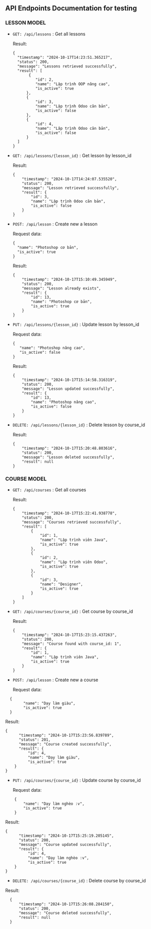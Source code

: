 ## API Endpoints Documentation  for testing 

### LESSON MODEL
* `GET: /api/lessons` : Get all lessons
  
  Result:
  ```
  {
    "timestamp": "2024-10-17T14:23:51.365217",
    "status": 200,
    "message": "Lessons retrieved successfully",
    "result": [
         {
            "id": 2,
            "name": "Lập trình OOP nâng cao",
            "is_active": true
        },
        {
            "id": 3,
            "name": "Lập trình Odoo căn bản",
            "is_active": false
        },
        {
            "id": 4,
            "name": "Lâp trình Odoo căn bản",
            "is_active": false
        }
    ]
  }
  ```
* `GET: /api/lessons/{lesson_id}` : Get lesson by lesson_id

  Result:
  ```
  {
      "timestamp": "2024-10-17T14:24:07.535520",
      "status": 200,
      "message": "Lesson retrieved successfully",
      "result": {
          "id": 3,
          "name": "Lập trình Odoo căn bản",
          "is_active": false
      }
  }
  ```
* `POST: /api/lesson` : Create new a lesson
  
  Request data: 
    ```
  {
      "name": "Photoshop cơ bản",
      "is_active": true
  }
    ```
  Result:
  ```
  {
      "timestamp": "2024-10-17T15:10:49.345949",
      "status": 200,
      "message": "Lesson already exists",
      "result": {
          "id": 13,
          "name": "Photoshop cơ bản",
          "is_active": true
      }
  }
  ```

* `PUT: /api/lessons/{lesson_id}` : Update lesson by lesson_id
  
    Request data: 
   ```
   {
      "name": "Photoshop nâng cao",
      "is_active": false
   }
   ```
    Result:
  ```
  {
      "timestamp": "2024-10-17T15:14:58.316319",
      "status": 200,
      "message": "Lesson updated successfully",
      "result": {
          "id": 13,
          "name": "Photoshop nâng cao",
          "is_active": false
      }
  }
  ```

* `DELETE: /api/lessons/{lesson_id}` : Delete lesson by course_id

   Result:
  ```
  {
      "timestamp": "2024-10-17T15:20:48.803616",
      "status": 200,
      "message": "Lesson deleted successfully",
      "result": null
  }
   ```

### COURSE MODEL
* `GET: /api/courses` : Get all courses

    Result:
  ```
  {
      "timestamp": "2024-10-17T15:22:41.938778",
      "status": 200,
      "message": "Courses retrieved successfully",
      "result": [
          {
              "id": 1,
              "name": "Lập trình viên Java",
              "is_active": true
          },
          {
              "id": 2,
              "name": "Lập trình viên Odoo",
              "is_active": true
          },
          {
              "id": 3,
              "name": "Designer",
              "is_active": true
          }
      ]
  }
  ```
* `GET: /api/courses/{course_id}` : Get course by course_id
  
    Result:
  ```
  {
      "timestamp": "2024-10-17T15:23:15.437263",
      "status": 200,
      "message": "Course found with course_id: 1",
      "result": {
          "id": 1,
          "name": "Lập trình viên Java",
          "is_active": true
      }
  }
  ```
* `POST: /api/lesson` : Create new a course
  
  Request data: 
```
  {
        "name": "Dạy làm giàu",
        "is_active": true
  }
```

 Result:
  ```
  {
        "timestamp": "2024-10-17T15:23:56.839789",
        "status": 201,
        "message": "Course created successfully",
        "result": {
            "id": 4,
            "name": "Dạy làm giàu",
            "is_active": true
      }
  }
  ```
* `PUT: /api/courses/{course_id}` : Update course by course_id
  
    Request data: 
```
    {
        "name": "Dạy làm nghèo :v",
        "is_active": true
    }
```

 Result:
  ```
  {
        "timestamp": "2024-10-17T15:25:19.205145",
        "status": 200,
        "message": "Course updated successfully",
        "result": {
            "id": 4,
            "name": "Dạy làm nghèo :v",
            "is_active": true
      }
  }
  ```
* `DELETE: /api/courses/{course_id}` : Delete course by course_id

 Result:
```
  {
      "timestamp": "2024-10-17T15:26:08.284150",
      "status": 200,
      "message": "Course deleted successfully",
      "result": null
  }
```
